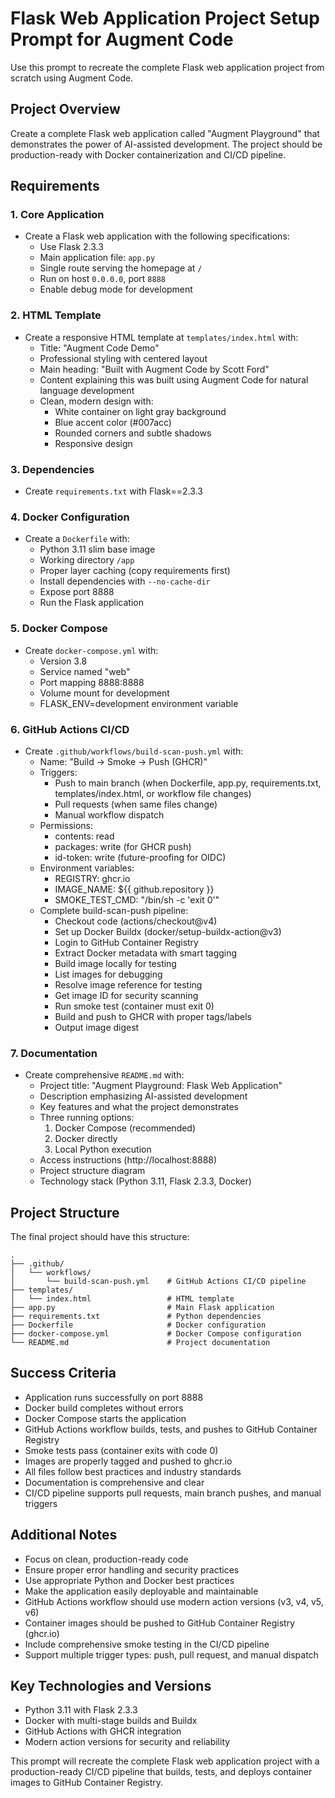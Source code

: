 # Flask Web Application Project Setup Prompt for Augment Code

Use this prompt to recreate the complete Flask web application project from scratch using Augment Code.

## Project Overview

Create a complete Flask web application called "Augment Playground" that demonstrates the power of AI-assisted development. The project should be production-ready with Docker containerization and CI/CD pipeline.

## Requirements

### 1. Core Application
- Create a Flask web application with the following specifications:
  - Use Flask 2.3.3
  - Main application file: `app.py`
  - Single route serving the homepage at `/`
  - Run on host `0.0.0.0`, port `8888`
  - Enable debug mode for development

### 2. HTML Template
- Create a responsive HTML template at `templates/index.html` with:
  - Title: "Augment Code Demo"
  - Professional styling with centered layout
  - Main heading: "Built with Augment Code by Scott Ford"
  - Content explaining this was built using Augment Code for natural language development
  - Clean, modern design with:
    - White container on light gray background
    - Blue accent color (#007acc)
    - Rounded corners and subtle shadows
    - Responsive design

### 3. Dependencies
- Create `requirements.txt` with Flask==2.3.3

### 4. Docker Configuration
- Create a `Dockerfile` with:
  - Python 3.11 slim base image
  - Working directory `/app`
  - Proper layer caching (copy requirements first)
  - Install dependencies with `--no-cache-dir`
  - Expose port 8888
  - Run the Flask application

### 5. Docker Compose
- Create `docker-compose.yml` with:
  - Version 3.8
  - Service named "web"
  - Port mapping 8888:8888
  - Volume mount for development
  - FLASK_ENV=development environment variable

### 6. GitHub Actions CI/CD
- Create `.github/workflows/build-scan-push.yml` with:
  - Name: "Build → Smoke → Push (GHCR)"
  - Triggers:
    - Push to main branch (when Dockerfile, app.py, requirements.txt, templates/index.html, or workflow file changes)
    - Pull requests (when same files change)
    - Manual workflow dispatch
  - Permissions:
    - contents: read
    - packages: write (for GHCR push)
    - id-token: write (future-proofing for OIDC)
  - Environment variables:
    - REGISTRY: ghcr.io
    - IMAGE_NAME: ${{ github.repository }}
    - SMOKE_TEST_CMD: "/bin/sh -c 'exit 0'"
  - Complete build-scan-push pipeline:
    - Checkout code (actions/checkout@v4)
    - Set up Docker Buildx (docker/setup-buildx-action@v3)
    - Login to GitHub Container Registry
    - Extract Docker metadata with smart tagging
    - Build image locally for testing
    - List images for debugging
    - Resolve image reference for testing
    - Get image ID for security scanning
    - Run smoke test (container must exit 0)
    - Build and push to GHCR with proper tags/labels
    - Output image digest

### 7. Documentation
- Create comprehensive `README.md` with:
  - Project title: "Augment Playground: Flask Web Application"
  - Description emphasizing AI-assisted development
  - Key features and what the project demonstrates
  - Three running options:
    1. Docker Compose (recommended)
    2. Docker directly
    3. Local Python execution
  - Access instructions (http://localhost:8888)
  - Project structure diagram
  - Technology stack (Python 3.11, Flask 2.3.3, Docker)

## Project Structure
The final project should have this structure:
```
.
├── .github/
│   └── workflows/
│       └── build-scan-push.yml    # GitHub Actions CI/CD pipeline
├── templates/
│   └── index.html                 # HTML template
├── app.py                         # Main Flask application
├── requirements.txt               # Python dependencies
├── Dockerfile                     # Docker configuration
├── docker-compose.yml             # Docker Compose configuration
└── README.md                      # Project documentation
```

## Success Criteria
- Application runs successfully on port 8888
- Docker build completes without errors
- Docker Compose starts the application
- GitHub Actions workflow builds, tests, and pushes to GitHub Container Registry
- Smoke tests pass (container exits with code 0)
- Images are properly tagged and pushed to ghcr.io
- All files follow best practices and industry standards
- Documentation is comprehensive and clear
- CI/CD pipeline supports pull requests, main branch pushes, and manual triggers

## Additional Notes
- Focus on clean, production-ready code
- Ensure proper error handling and security practices
- Use appropriate Python and Docker best practices
- Make the application easily deployable and maintainable
- GitHub Actions workflow should use modern action versions (v3, v4, v5, v6)
- Container images should be pushed to GitHub Container Registry (ghcr.io)
- Include comprehensive smoke testing in the CI/CD pipeline
- Support multiple trigger types: push, pull request, and manual dispatch

## Key Technologies and Versions
- Python 3.11 with Flask 2.3.3
- Docker with multi-stage builds and Buildx
- GitHub Actions with GHCR integration
- Modern action versions for security and reliability

This prompt will recreate the complete Flask web application project with a production-ready CI/CD pipeline that builds, tests, and deploys container images to GitHub Container Registry.
